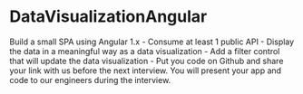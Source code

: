 # DataVisualizationAngular
Build a small SPA using Angular 1.x - Consume at least 1 public API - Display the data in a meaningful way as a data visualization - Add a filter control that will update the data visualization - Put you code on Github and share your link with us before the next interview. You will present your app and code to our engineers during the interview.
